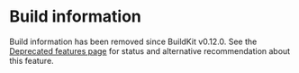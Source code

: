 # Build information

Build information has been removed since BuildKit v0.12.0. See the [Deprecated features page](https://github.com/khulnasoft/devkit/blob/master/docs/deprecated.md)
for status and alternative recommendation about this feature.
